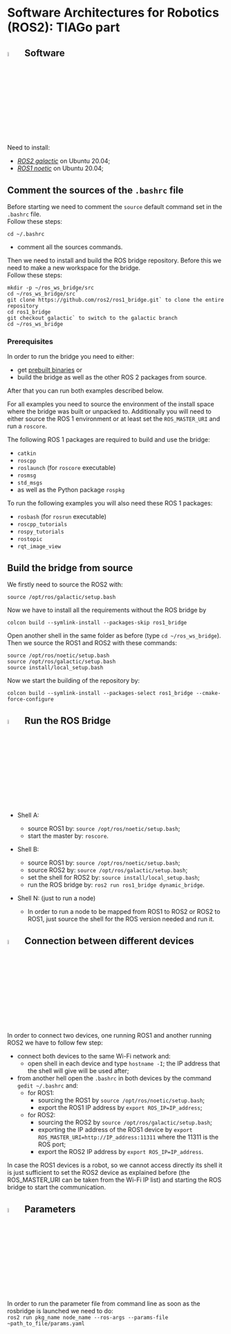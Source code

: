 # Software Architectures for Robotics (ROS2): TIAGo part

## <img src="https://user-images.githubusercontent.com/62358773/177950955-29f674e4-edee-4e5a-a7bc-fd5b10494816.png" width="5%" height="5%">&nbsp;&nbsp;&nbsp;Software
Need to install:
* [_ROS2 galactic_](https://docs.ros.org/en/galactic/index.html) on Ubuntu 20.04;
* [_ROS1 noetic_](http://wiki.ros.org/noetic/Installation/Ubuntu) on Ubuntu 20.04;

## Comment the sources of the `.bashrc` file
Before starting we need to comment the `source` default command set in the `.bashrc` file. </br>
Follow these steps:
```
cd ~/.bashrc
```

* comment all the sources commands.

Then we need to install and build the ROS bridge repository. Before this we need to make a new workspace for the bridge. </br>
Follow these steps:
```
mkdir -p ~/ros_ws_bridge/src
cd ~/ros_ws_bridge/src`
git clone https://github.com/ros2/ros1_bridge.git` to clone the entire repository
cd ros1_bridge
git checkout galactic` to switch to the galactic branch
cd ~/ros_ws_bridge
```

### Prerequisites

In order to run the bridge you need to either:

* get [prebuilt binaries](https://github.com/ros2/ros2/releases) or
* build the bridge as well as the other ROS 2 packages from source.

After that you can run both examples described below.

For all examples you need to source the environment of the install space where the bridge was built or unpacked to.
Additionally you will need to either source the ROS 1 environment or at least set the `ROS_MASTER_URI` and run a `roscore`.

The following ROS 1 packages are required to build and use the bridge:
* `catkin`
* `roscpp`
* `roslaunch` (for `roscore` executable)
* `rosmsg`
* `std_msgs`
* as well as the Python package `rospkg`

To run the following examples you will also need these ROS 1 packages:
* `rosbash` (for `rosrun` executable)
* `roscpp_tutorials`
* `rospy_tutorials`
* `rostopic`
* `rqt_image_view`

## Build the bridge from source
We firstly need to source the ROS2 with:
```
source /opt/ros/galactic/setup.bash
```

Now we have to install all the requirements without the ROS bridge by </br>
```
colcon build --symlink-install --packages-skip ros1_bridge
```

Open another shell in the same folder as before (type `cd ~/ros_ws_bridge`). </br>
Then we source the ROS1 and ROS2 with these commands:
```
source /opt/ros/noetic/setup.bash
source /opt/ros/galactic/setup.bash
source install/local_setup.bash
```

Now we start the building of the repository by: </br>
```
colcon build --symlink-install --packages-select ros1_bridge --cmake-force-configure
```

## <img src="https://user-images.githubusercontent.com/62358773/175919787-96dfd662-af73-4ab6-a6ad-e7049ff1336e.png" width="5%" height="5%">&nbsp;&nbsp;&nbsp;Run the ROS Bridge
* Shell A:
  * source ROS1 by: `source /opt/ros/noetic/setup.bash`;
  * start the master by: `roscore`.

* Shell B:
  * source ROS1 by: `source /opt/ros/noetic/setup.bash`;
  * source ROS2 by: `source /opt/ros/galactic/setup.bash`;
  * set the shell for ROS2 by: `source install/local_setup.bash`;
  * run the ROS bridge by: `ros2 run ros1_bridge dynamic_bridge`.

* Shell N: (just to run a node)
  * In order to run a node to be mapped from ROS1 to ROS2 or ROS2 to ROS1, just source the shell for the ROS version needed and run it.

## <img src="https://user-images.githubusercontent.com/62358773/179344919-f519fcd2-39b7-4b9e-b4d9-59d10090821d.png" width="5%" height="5%">&nbsp;&nbsp;&nbsp;Connection between different devices
In order to connect two devices, one running ROS1 and another running ROS2 we have to follow few step:
* connect both devices to the same Wi-Fi network and:
  * open shell in each device and type `hostname -I`; the IP address that the shell will give will be used after;
* from another hell open the `.bashrc` in both devices by the command `gedit ~/.bashrc` and:
  * for ROS1:
    * sourcing the ROS1 by `source /opt/ros/noetic/setup.bash`;
    * export the ROS1 IP address by `export ROS_IP=IP_address`;
  * for ROS2:
    * sourcing the ROS2 by `source /opt/ros/galactic/setup.bash`;
    * exporting the IP address of the ROS1 device by `export ROS_MASTER_URI=http://IP_address:11311` where the 11311 is the ROS port;
    * export the ROS2 IP address by `export ROS_IP=IP_address`.

In case the ROS1 devices is a robot, so we cannot access directly its shell it is just sufficient to set the ROS2 device as explained before (the ROS_MASTER_URI can be taken from the Wi-Fi IP list) and starting the ROS bridge to start the communication.

## <img src="https://user-images.githubusercontent.com/62358773/179535296-ef4fc86d-8400-48d4-ac70-43f5a7643801.png" width="5%" height="5%">&nbsp;&nbsp;&nbsp;Parameters

In order to run the parameter file from command line as soon as the rosbridge is launched we need to do: </br>
`ros2 run pkg_name node_name --ros-args --params-file ~path_to_file/params.yaml`

